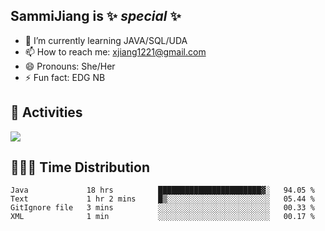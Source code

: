 ## SammiJiang is  ✨ _special_ ✨ 


- 🌱 I’m currently learning JAVA/SQL/UDA
- 📫 How to reach me: xjiang1221@gmail.com
- 😄 Pronouns: She/Her
- ⚡ Fun fact: EDG NB
## 👾 Activities 

![](https://github-readme-stats.vercel.app/api?username=SammiJiang&theme=gruvbox )

## 👩🏼‍💻 Time Distribution 

<!--START_SECTION:waka-->

```text
Java             18 hrs          ███████████████████████▓░   94.05 %
Text             1 hr 2 mins     █▒░░░░░░░░░░░░░░░░░░░░░░░   05.44 %
GitIgnore file   3 mins          ░░░░░░░░░░░░░░░░░░░░░░░░░   00.33 %
XML              1 min           ░░░░░░░░░░░░░░░░░░░░░░░░░   00.17 %
```

<!--END_SECTION:waka-->
